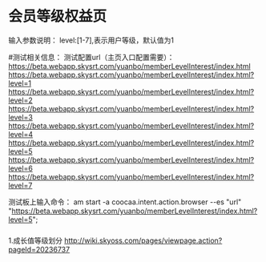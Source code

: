 # 会员等级权益页
输入参数说明：
level:[1-7],表示用户等级，默认值为1

#测试相关信息：
测试配置url（主页入口配置需要）：
https://beta.webapp.skysrt.com/yuanbo/memberLevelInterest/index.html
https://beta.webapp.skysrt.com/yuanbo/memberLevelInterest/index.html?level=1
https://beta.webapp.skysrt.com/yuanbo/memberLevelInterest/index.html?level=2
https://beta.webapp.skysrt.com/yuanbo/memberLevelInterest/index.html?level=3
https://beta.webapp.skysrt.com/yuanbo/memberLevelInterest/index.html?level=4
https://beta.webapp.skysrt.com/yuanbo/memberLevelInterest/index.html?level=5
https://beta.webapp.skysrt.com/yuanbo/memberLevelInterest/index.html?level=6
https://beta.webapp.skysrt.com/yuanbo/memberLevelInterest/index.html?level=7

测试板上输入命令：
am start -a coocaa.intent.action.browser --es "url"  "https://beta.webapp.skysrt.com/yuanbo/memberLevelInterest/index.html?level=5";




###
1.成长值等级划分
http://wiki.skyoss.com/pages/viewpage.action?pageId=20236737